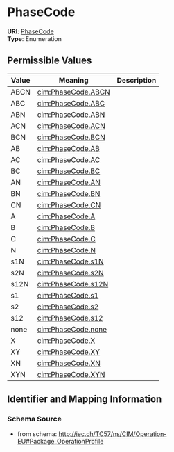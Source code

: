# PhaseCode



**URI**: [PhaseCode](PhaseCode)<br />
**Type**: Enumeration

## Permissible Values

| Value | Meaning | Description |
| --- | --- | --- |
| ABCN | [cim:PhaseCode.ABCN](http://iec.ch/TC57/CIM100#PhaseCode.ABCN) |  |
| ABC | [cim:PhaseCode.ABC](http://iec.ch/TC57/CIM100#PhaseCode.ABC) |  |
| ABN | [cim:PhaseCode.ABN](http://iec.ch/TC57/CIM100#PhaseCode.ABN) |  |
| ACN | [cim:PhaseCode.ACN](http://iec.ch/TC57/CIM100#PhaseCode.ACN) |  |
| BCN | [cim:PhaseCode.BCN](http://iec.ch/TC57/CIM100#PhaseCode.BCN) |  |
| AB | [cim:PhaseCode.AB](http://iec.ch/TC57/CIM100#PhaseCode.AB) |  |
| AC | [cim:PhaseCode.AC](http://iec.ch/TC57/CIM100#PhaseCode.AC) |  |
| BC | [cim:PhaseCode.BC](http://iec.ch/TC57/CIM100#PhaseCode.BC) |  |
| AN | [cim:PhaseCode.AN](http://iec.ch/TC57/CIM100#PhaseCode.AN) |  |
| BN | [cim:PhaseCode.BN](http://iec.ch/TC57/CIM100#PhaseCode.BN) |  |
| CN | [cim:PhaseCode.CN](http://iec.ch/TC57/CIM100#PhaseCode.CN) |  |
| A | [cim:PhaseCode.A](http://iec.ch/TC57/CIM100#PhaseCode.A) |  |
| B | [cim:PhaseCode.B](http://iec.ch/TC57/CIM100#PhaseCode.B) |  |
| C | [cim:PhaseCode.C](http://iec.ch/TC57/CIM100#PhaseCode.C) |  |
| N | [cim:PhaseCode.N](http://iec.ch/TC57/CIM100#PhaseCode.N) |  |
| s1N | [cim:PhaseCode.s1N](http://iec.ch/TC57/CIM100#PhaseCode.s1N) |  |
| s2N | [cim:PhaseCode.s2N](http://iec.ch/TC57/CIM100#PhaseCode.s2N) |  |
| s12N | [cim:PhaseCode.s12N](http://iec.ch/TC57/CIM100#PhaseCode.s12N) |  |
| s1 | [cim:PhaseCode.s1](http://iec.ch/TC57/CIM100#PhaseCode.s1) |  |
| s2 | [cim:PhaseCode.s2](http://iec.ch/TC57/CIM100#PhaseCode.s2) |  |
| s12 | [cim:PhaseCode.s12](http://iec.ch/TC57/CIM100#PhaseCode.s12) |  |
| none | [cim:PhaseCode.none](http://iec.ch/TC57/CIM100#PhaseCode.none) |  |
| X | [cim:PhaseCode.X](http://iec.ch/TC57/CIM100#PhaseCode.X) |  |
| XY | [cim:PhaseCode.XY](http://iec.ch/TC57/CIM100#PhaseCode.XY) |  |
| XN | [cim:PhaseCode.XN](http://iec.ch/TC57/CIM100#PhaseCode.XN) |  |
| XYN | [cim:PhaseCode.XYN](http://iec.ch/TC57/CIM100#PhaseCode.XYN) |  |








## Identifier and Mapping Information







### Schema Source


* from schema: http://iec.ch/TC57/ns/CIM/Operation-EU#Package_OperationProfile




